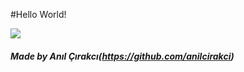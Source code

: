 #Hello World!

<img src = "https://giphy.com/gifs/JHUbT9Tr3sLRfqY0sN">

##### Made by Anıl Çırakcı(https://github.com/anilcirakci)
